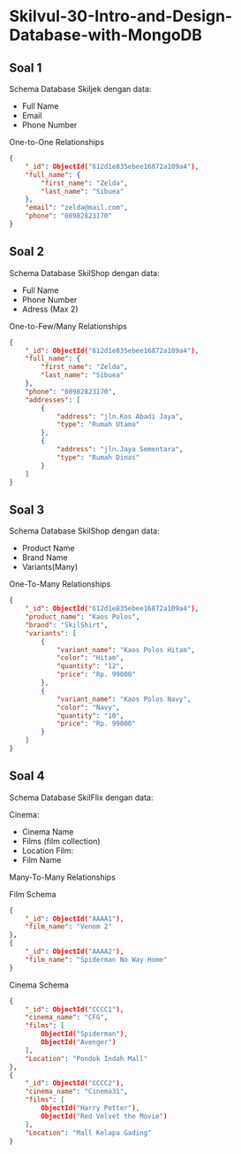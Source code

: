 # Skilvul-30-Intro-and-Design-Database-with-MongoDB

## Soal 1

Schema Database Skiljek dengan data:

- Full Name
- Email
- Phone Number

One-to-One Relationships

```json
{
    "_id": ObjectId("612d1e835ebee16872a109a4"),
    "full_name": {
        "first_name": "Zelda",
        "last_name": "Sibuea"
    },
    "email": "zelda@mail.com",
    "phone": "08982823170"
}
```

## Soal 2

Schema Database SkilShop dengan data:

- Full Name
- Phone Number
- Adress (Max 2)

One-to-Few/Many Relationships

```json
{
    "_id": ObjectId("612d1e835ebee16872a109a4"),
    "full_name": {
        "first_name": "Zelda",
        "last_name": "Sibuea"
    },
    "phone": "08982823170",
    "addresses": [
        {
            "address": "jln.Kos Abadi Jaya",
            "type": "Rumah Utama"
        },
        {
            "address": "jln.Jaya Sementara",
            "type": "Rumah Dinas"
        }
    ]
}
```

## Soal 3

Schema Database SkilShop dengan data:

- Product Name
- Brand Name
- Variants(Many)

One-To-Many Relationships

```json
{
    "_id": ObjectId("612d1e835ebee16872a109a4"),
    "product_name": "Kaos Polos",
    "brand": "SkilShirt",
    "variants": [
        {
            "variant_name": "Kaos Polos Hitam",
            "color": "Hitam",
            "quantity": "12",
            "price": "Rp. 99000"
        },
        {
            "variant_name": "Kaos Polos Navy",
            "color": "Navy",
            "quantity": "10",
            "price": "Rp. 99000"
        }
    ]
}
```

## Soal 4

Schema Database SkilFlix dengan data:

Cinema:

- Cinema Name
- Films (film collection)
- Location
  Film:
- Film Name

Many-To-Many Relationships

Film Schema

```json
{
    "_id": ObjectId("AAAA1"),
    "film_name": "Venom 2"
},
{
    "_id": ObjectId("AAAA2"),
    "film_name": "Spiderman No Way Home"
}
```

Cinema Schema

```json
{
    "_id": ObjectId("CCCC1"),
    "cinema_name": "CFG",
    "films": [
        ObjectId("Spiderman"),
        ObjectId("Avenger")
    ],
    "Location": "Pondok Indah Mall"
},
{
    "_id": ObjectId("CCCC2"),
    "cinema_name": "Cinema31",
    "films": [
        ObjectId("Harry Potter"),
        ObjectId("Red Velvet the Movie")
    ],
    "Location": "Mall Kelapa Gading"
}
```
